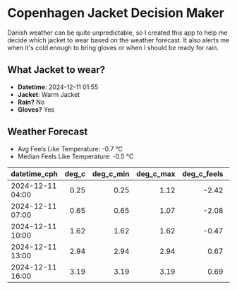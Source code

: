 
# Copenhagen Jacket Decision Maker

Danish weather can be quite unpredictable, so I created this app to help me decide which jacket to wear based on the weather forecast. 
It also alerts me when it's cold enough to bring gloves or when I should be ready for rain.

## What Jacket to wear?

- **Datetime**: 2024-12-11 01:55
- **Jacket**: Warm Jacket
- **Rain?** No
- **Gloves?** Yes

## Weather Forecast
- Avg Feels Like Temperature: -0.7 °C
- Median Feels Like Temperature: -0.5 °C

| datetime_cph     |   deg_c |   deg_c_min |   deg_c_max |   deg_c_feels | weather   | wind   | rain   |
|:-----------------|--------:|------------:|------------:|--------------:|:----------|:-------|:-------|
| 2024-12-11 04:00 |    0.25 |        0.25 |        1.12 |         -2.42 | Clouds    | Low    | None   |
| 2024-12-11 07:00 |    0.65 |        0.65 |        1.07 |         -2.08 | Clouds    | Low    | None   |
| 2024-12-11 10:00 |    1.62 |        1.62 |        1.62 |         -0.47 | Clouds    | Low    | None   |
| 2024-12-11 13:00 |    2.94 |        2.94 |        2.94 |          0.67 | Clouds    | Low    | None   |
| 2024-12-11 16:00 |    3.19 |        3.19 |        3.19 |          0.69 | Clouds    | Low    | None   |
        
